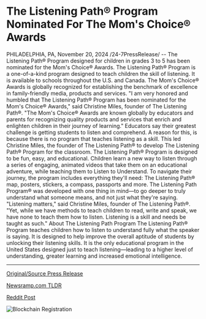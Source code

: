 # The Listening Path® Program Nominated For The Mom's Choice® Awards

PHILADELPHIA, PA, November 20, 2024 /24-7PressRelease/ -- The Listening Path® Program designed for children in grades 3 to 5 has been nominated for the Mom's Choice® Awards. The Listening Path® Program is a one-of-a-kind program designed to teach children the skill of listening. It is available to schools throughout the U.S. and Canada. The Mom's Choice® Awards is globally recognized for establishing the benchmark of excellence in family-friendly media, products and services.  "I am very honored and humbled that The Listening Path® Program has been nominated for the Mom's Choice® Awards," said Christine Miles, founder of The Listening Path®. "The Mom's Choice® Awards are known globally by educators and parents for recognizing quality products and services that enrich and enlighten children in their journey of learning."  Educators say their greatest challenge is getting students to listen and comprehend. A reason for this, is because there is no program that teaches listening as a skill. This led Christine Miles, the founder of The Listening Path® to develop The Listening Path® Program for the classroom.   The Listening Path® Program is designed to be fun, easy, and educational. Children learn a new way to listen through a series of engaging, animated videos that take them on an educational adventure, while teaching them to Listen to Understand. To navigate their journey, the program includes everything they'll need: The Listening Path® map, posters, stickers, a compass, passports and more. The Listening Path Program® was developed with one thing in mind—to go deeper to truly understand what someone means, and not just what they're saying.   "Listening matters," said Christine Miles, founder of The Listening Path®. "Yet, while we have methods to teach children to read, write and speak, we have none to teach them how to listen. Listening is a skill and needs be taught as such."  About The Listening Path Program  The Listening Path® Program teaches children how to listen to understand fully what the speaker is saying. It is designed to help improve the overall aptitude of students by unlocking their listening skills. It is the only educational program in the United States designed just to teach listening—leading to a higher level of understanding, greater learning and increased emotional intelligence. 

---

[Original/Source Press Release](https://www.24-7pressrelease.com/press-release/516384/the-listening-path-program-nominated-for-the-moms-choice-awards)
                    

[Newsramp.com TLDR](https://newsramp.com/curated-news/the-listening-path-r-program-nominated-for-mom-s-choice-r-awards/45389ee736f1e111ff587adc1f49237e) 

 



[Reddit Post](https://www.reddit.com/r/newsramp/comments/1gvkt0l/the_listening_path_program_nominated_for_moms/) 



![Blockchain Registration](https://cdn.newsramp.app/24-7PressRelease/qrcode/2411/20/bossS6U9.webp)